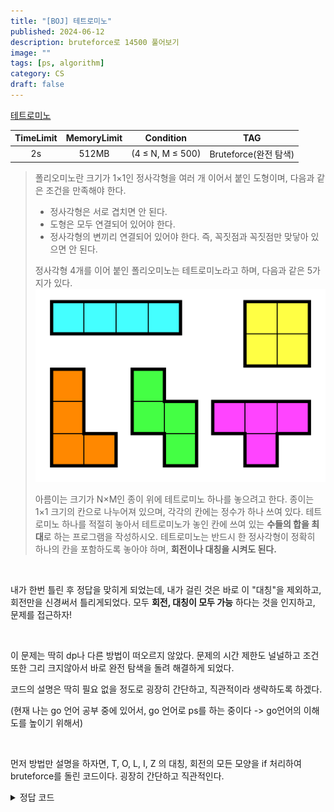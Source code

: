 ```yaml
---
title: "[BOJ] 테트로미노"
published: 2024-06-12
description: bruteforce로 14500 풀어보기
image: ""
tags: [ps, algorithm]
category: CS
draft: false
---
```


[테트로미노](https://www.acmicpc.net/problem/1955)

| TimeLimit | MemoryLimit |    Condition     |        TAG         |
|:---------:|:-----------:|:----------------:|:------------------:|
|    2s     |    512MB    | (4 ≤ N, M ≤ 500) | Bruteforce(완전 탐색)  |


> 폴리오미노란 크기가 1×1인 정사각형을 여러 개 이어서 붙인 도형이며, 다음과 같은 조건을 만족해야 한다.
> * 정사각형은 서로 겹치면 안 된다.
> * 도형은 모두 연결되어 있어야 한다.
> * 정사각형의 변끼리 연결되어 있어야 한다. 즉, 꼭짓점과 꼭짓점만 맞닿아 있으면 안 된다.
> 
> 정사각형 4개를 이어 붙인 폴리오미노는 테트로미노라고 하며, 다음과 같은 5가지가 있다.
> ![tetrio](./img.png)
> 
> 아름이는 크기가 N×M인 종이 위에 테트로미노 하나를 놓으려고 한다. 종이는 1×1 크기의 칸으로 나누어져 있으며, 각각의 칸에는 정수가 하나 쓰여 있다.
> 테트로미노 하나를 적절히 놓아서 테트로미노가 놓인 칸에 쓰여 있는 **수들의 합을 최대**로 하는 프로그램을 작성하시오.
> 테트로미노는 반드시 한 정사각형이 정확히 하나의 칸을 포함하도록 놓아야 하며, **회전이나 대칭을 시켜도 된다.**


<br>

내가 한번 틀린 후 정답을 맞히게 되었는데, 내가 걸린 것은 바로 이 "대칭"을 제외하고, 회전만을 신경써서 틀리게되었다.
모두 **회전, 대칭이 모두 가능** 하다는 것을 인지하고, 문제를 접근하자!

<br>

이 문제는 딱히 dp나 다른 방법이 떠오르지 않았다. 문제의 시간 제한도 널널하고 조건 또한 그리 크지않아서
바로 완전 탐색을 돌려 해결하게 되었다.

코드의 설명은 딱히 필요 없을 정도로 굉장히 간단하고, 직관적이라 생략하도록 하겠다.

(현재 나는 go 언어 공부 중에 있어서, go 언어로 ps를 하는 중이다 -> go언어의 이해도를 높이기 위해서)

<br>

먼저 방법만 설명을 하자면,
T, O, L, I, Z 의 대칭, 회전의 모든 모양을 if 처리하여 bruteforce를 돌린 코드이다.
굉장히 간단하고 직관적인다.

<details>
<summary> 정답 코드 </summary>

Go 언어에서 지원하는 기본적인 fmt.Scanf()는 입력을 받는 속도가 느리기 때문에 ps에 활용할때는 시간 초과가 나기 쉽다고 합니다.
그래서 bufio, os에 있는 reader, writer을 선언하고, 입력을 빠르게 받을 수 있도록 Fscan을 통해서 입력을 받았습니다.

다른 블로그를 찾아보니 딱히 reader, writer를 close 해줄 필요는 없는 것 같습니다(in ps)

```go
package main

import (
	"bufio"
	"fmt"
	"os"
)

var board [501][501]int
var n, m int

type pos struct {
	x int
	y int
}

func mymax(a, b int) int {
	if a > b {
		return a
	}
	return b
}

func solution(pos pos, cost int) int {

	if pos.x > m-1 {
		pos.x = 0
		pos.y += 1
		return solution(pos, cost)
	}
	if pos.y >= n {
		return cost
	}

	// L 4가지
	if pos.y < n-2 {
		if pos.x > 0 {
			cost = mymax(cost, board[pos.y][pos.x]+board[pos.y+1][pos.x]+board[pos.y][pos.x-1]+board[pos.y+2][pos.x])
			cost = mymax(cost, board[pos.y][pos.x]+board[pos.y+1][pos.x]+board[pos.y+2][pos.x-1]+board[pos.y+2][pos.x])
		}
		if pos.x < m-1 {
			cost = mymax(cost, board[pos.y][pos.x]+board[pos.y+1][pos.x]+board[pos.y+2][pos.x+1]+board[pos.y+2][pos.x])
			cost = mymax(cost, board[pos.y][pos.x]+board[pos.y+1][pos.x]+board[pos.y][pos.x+1]+board[pos.y+2][pos.x])

		}
	}
	if pos.x > 0 && pos.x < m-1 {
		if pos.y > 0 {
			cost = mymax(cost, board[pos.y][pos.x]+board[pos.y-1][pos.x+1]+board[pos.y][pos.x+1]+board[pos.y][pos.x-1])
			cost = mymax(cost, board[pos.y][pos.x]+board[pos.y-1][pos.x-1]+board[pos.y][pos.x+1]+board[pos.y][pos.x-1])

		}
		if pos.y < n-1 {
			cost = mymax(cost, board[pos.y][pos.x]+board[pos.y+1][pos.x-1]+board[pos.y][pos.x+1]+board[pos.y][pos.x-1])
			cost = mymax(cost, board[pos.y][pos.x]+board[pos.y+1][pos.x+1]+board[pos.y][pos.x+1]+board[pos.y][pos.x-1])

		}
	}

	// I 2가지
	if pos.y > 2 { // 세로
		cost = mymax(cost, board[pos.y-3][pos.x]+board[pos.y-2][pos.x]+board[pos.y-1][pos.x]+board[pos.y][pos.x])
	}
	if pos.x < m-3 {
		cost = mymax(cost, board[pos.y][pos.x]+board[pos.y][pos.x+1]+board[pos.y][pos.x+2]+board[pos.y][pos.x+3])
	}
	// O 1가지
	if pos.x < m-1 && pos.y < n-1 {
		cost = mymax(cost, board[pos.y][pos.x]+board[pos.y+1][pos.x]+board[pos.y][pos.x+1]+board[pos.y+1][pos.x+1])
	}
	// Z 2가지
	if pos.y < n-2 {
		if pos.x < m-1 {
			cost = mymax(cost, board[pos.y][pos.x]+board[pos.y+1][pos.x]+board[pos.y+1][pos.x+1]+board[pos.y+2][pos.x+1])
		}
		if pos.x > 0 {
			cost = mymax(cost, board[pos.y][pos.x]+board[pos.y+1][pos.x]+board[pos.y+1][pos.x-1]+board[pos.y+2][pos.x-1])
		}
	}
	if pos.x < m-2 {
		if pos.y < n-1 {
			cost = mymax(cost, board[pos.y][pos.x]+board[pos.y][pos.x+1]+board[pos.y+1][pos.x+1]+board[pos.y+1][pos.x+2])
		}
		if pos.y > 0 {
			cost = mymax(cost, board[pos.y][pos.x]+board[pos.y][pos.x+1]+board[pos.y-1][pos.x+1]+board[pos.y-1][pos.x+2])
		}

	}
	// T 4가지
	if pos.x > 0 && pos.x < m-1 {
		if pos.y < n-1 {
			// ㅜ
			cost = mymax(cost, board[pos.y][pos.x]+board[pos.y+1][pos.x]+board[pos.y][pos.x+1]+board[pos.y][pos.x-1])
		}
		if pos.y > 0 {
			// ㅗ
			cost = mymax(cost, board[pos.y][pos.x]+board[pos.y][pos.x+1]+board[pos.y][pos.x-1]+board[pos.y-1][pos.x])
		}

	}
	if pos.y < n-2 {
		if pos.x > 0 {
			// ㅓ
			cost = mymax(cost, board[pos.y][pos.x]+board[pos.y+1][pos.x]+board[pos.y+1][pos.x-1]+board[pos.y+2][pos.x])
		}
		if pos.x < m-1 {
			// ㅏ
			cost = mymax(cost, board[pos.y][pos.x]+board[pos.y+1][pos.x]+board[pos.y+1][pos.x+1]+board[pos.y+2][pos.x])

		}
	}

	pos.x += 1
	return solution(pos, cost)

}

func main() {
	// helo
	// fmt.Println("hello")
	var reader *bufio.Reader = bufio.NewReader(os.Stdin)
	var writer *bufio.Writer = bufio.NewWriter(os.Stdout)
	// defer: 이를 호출한 함수의 리턴 직전에 실행한다.
	// Flush: 모든 데이터가 writer에 보내졌음을 의미 (꼭 써줘야한다!)
	defer writer.Flush()

	fmt.Fscanln(reader, &n, &m)

	for i := 0; i < n; i++ {
		for j := 0; j < m; j++ {
			_, err := fmt.Fscan(reader, &board[i][j])
			if err != nil {
				return
			}
		}
	}

	var current pos
	current.y = 0
	current.x = 0
	fmt.Println(solution(current, 0))

}
```
</details>